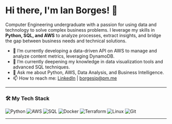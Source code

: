 # Hi there, I'm Ian Borges! 👋

Computer Engineering undergraduate with a passion for using data and technology to solve complex business problems. I leverage my skills in **Python, SQL, and AWS** to analyze processes, extract insights, and bridge the gap between business needs and technical solutions.

- 🔭 I’m currently developing a data-driven API on AWS to manage and analyze content metrics, leveraging DynamoDB.
- 🌱 I’m currently deepening my knowledge in data visualization tools and advanced SQL techniques.
- 💬 Ask me about Python, AWS, Data Analysis, and Business Intelligence.
- 📫 How to reach me: [LinkedIn](https://linkedin.com/in/borgesip) | borgesip@pm.me

---

### 🛠️ My Tech Stack

![Python](https://img.shields.io/badge/Python-3776AB?style=for-the-badge&logo=python&logoColor=white)
![AWS](https://img.shields.io/badge/AWS-232F3E?style=for-the-badge&logo=amazon-aws&logoColor=white)
![SQL](https://img.shields.io/badge/PostgreSQL-4169E1?style=for-the-badge&logo=postgresql&logoColor=white)
![Docker](https://img.shields.io/badge/Docker-2496ED?style=for-the-badge&logo=docker&logoColor=white)
![Terraform](https://img.shields.io/badge/Terraform-7B42BC?style=for-the-badge&logo=terraform&logoColor=white)
![Linux](https://img.shields.io/badge/Linux-FCC624?style=for-the-badge&logo=linux&logoColor=black)
![Git](https://img.shields.io/badge/Git-F05032?style=for-the-badge&logo=git&logoColor=white)

---
